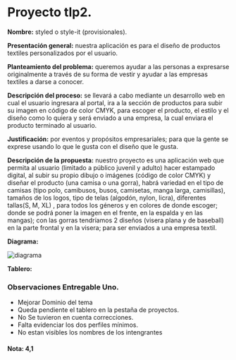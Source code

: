 # Proyecto tlp2.
**Nombre:** styled o style-it (provisionales).

**Presentación general:** nuestra aplicación es para el diseño de productos textiles personalizados por el usuario.

**Planteamiento del problema:** queremos ayudar a las personas a expresarse originalmente a través de su forma de vestir y ayudar a las empresas textiles a darse a conocer.

**Descripción del proceso:** se llevará a cabo mediante un desarrollo web en cual el usuario ingresara al portal, ira a la sección de productos para subir su imagen en código de color CMYK, para escoger el producto, el estilo y el diseño como lo quiera y será enviado a una empresa, la cual enviara el producto terminado al usuario.

**Justificación:** por eventos y propósitos empresariales; para que la gente se exprese usando lo que le gusta con el diseño que le gusta.

**Descripción de la propuesta:** nuestro proyecto es una aplicación web que permita al usuario (limitado a público juvenil y adulto) hacer estampado digital, al subir su propio dibujo o imágenes (código de color CMYK) y diseñar el producto (una camisa o una gorra), habrá variedad en el tipo de camisas (tipo polo, camibusos, busos, camisetas, manga larga, camisillas), tamaños de los logos, tipo de telas (algodón, nylon, licra), diferentes tallas(S, M, XL) , para todos los géneros y en colores de donde escoger; donde se podrá poner la imagen en el frente, en la espalda y en las mangas); con las gorras tendríamos 2 diseños (visera plana y de baseball) en la parte frontal y en la visera; para ser enviados a una empresa textil.

**Diagrama:**

![diagrama](https://user-images.githubusercontent.com/49278927/57027972-6bc0a600-6c03-11e9-97e6-74006b211818.png)

**Tablero:**

### Observaciones Entregable Uno.
- Mejorar Dominio del tema
- Queda pendiente el tablero en la pestaña de proyectos.
- No Se tuvieron en cuenta correcciones.
- Falta evidenciar los dos perfiles mínimos.
- No estan visibles los nombres de los intengrantes
#### Nota: 4,1

